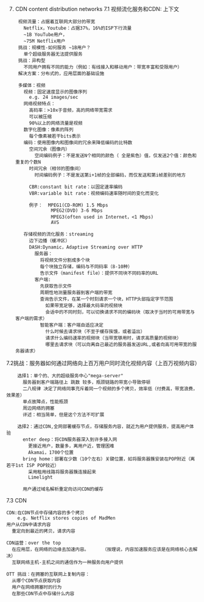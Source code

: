 7. CDN content distribution networks
  7.1 视频流化服务和CDN: 上下文

        视频流量：占据着互联网大部分的带宽
          Netflix，Youtube：占据37%，16%的ISP下行流量
          ~1B YouTube用户，
          ~75M Netflix用户
        挑战：规模性-如何服务 ~1B用户？
          单个超级服务器无法提供服务
        挑战：异构型
          不同用户拥有不同的能力（例如：有线接入和移动用户：带宽丰富和受限用户）
        解决方案：分布式的，应用层面的基础设施

        多媒体：视频
          视频：固定速度显示的图像序列
            e.g. 24 images/sec
          网络视频特点：
            高码率：>10x于音频，高的网络带宽需求
            可以被压缩
            90%以上的网络流量是视频
          数字化图像：像素的阵列
            每个像素被若干bits表示
          编码：使用图像内和图像间的冗余来降低编码的比特数
            空间冗余（图像内）
              空间编码例子：不是发送N个相同的颜色（ 全是紫色）值，仅发送2个值：颜色和重复的个数N
            时间冗余（相邻的图像间）
              时间编码例子：不是发送第i+1帧的全部编码，而仅发送和第i帧差别的地方

            CBR:constant bit rate：以固定速率编码
            VBR:variable bit rate：视频编码速率随时间的变化而变化

            例子：  MPEG1(CD-ROM) 1.5 Mbps
                    MPEG2(DVD) 3-6 Mbps
                    MPEG3(often used in Internet，<1 Mbps)
                    AVS

          存储视频的流化服务：streaming
            边下边播（缓冲区）
            DASH:Dynamic，Adaptive Streaming over HTTP
              服务器：
                将视频文件分割成多个块
                每个块独立存储，编码与不同码率（8-10种）
                告示文件（manifest file）：提供不同块不同码率的URL
              客户端:
                先获取告示文件
                周期性地测量服务器到客户端的带宽
                查询告示文件，在某一个时刻请求一个块，HTTP头部指定字节范围
                  如果带宽足够，选择最大码率的视频块
                  会话中的不同时刻，可以切换请求不同的编码块（取决于当时的可用带宽与客户端的需求）
                智能客户端：客户端自适应决定
                  什么时候去请求块（不至于缓存挨饿，或者溢出）
                  请求什么编码速率的视频块（当带宽够用时，请求高质量的视频块）
                  哪里去请求块（可以向离自己最近的服务器发送URL,或者向高可用带宽的服务器请求）

  7.2挑战：服务器如何通过网络向上百万用户同时流化视频内容（上百万视频内容）

        选择1：单个的、大的超级服务中心"mega-server"
          服务器到客户端路径上 跳数 较多，瓶颈链路的带宽小导致停顿
          二八规律 决定了网络同事充斥着同一个视频的多个拷贝，效率低（付费高，带宽浪费，效果差）
          单点故障点，性能瓶颈
          周边网络的拥塞
          评述：相当简单，但是这个方法不可扩展
        
        选择2：通过CDN,全网部署缓存节点，存储服务内容，就近为用户提供服务，提高用户体验
          enter deep：将CDN服务器深入到许多接入网
            更接近用户，数量多，离用户近，管理困难
            Akamai，1700个位置
          bring home：部署在少数（10个左右）关键位置，如将服务器簇安装在POP附近（离若干1st ISP POP较近）
            采用租用线路将服务器簇连接起来
            Limelight       

          用户通过域名解析重定向访问CDN的缓存

  7.3 CDN

    CDN:在CDN节点中存储内容的多个拷贝
        e.g. Netflix stores copies of MadMen
    用户从CDN中请求内容
      重定向到最近的拷贝，请求内容

    CDN运营：over the top
      在应用层，在网络的边缘去加速内容。     （按理说，内容加速服务应该是在网络核心去解决）
      互联网络主机-主机之间的通信作为一种服务向用户提供

    OTT 挑战：在拥塞的互联网上复制内容：
      从哪个CDN节点获取内容
      用户在网络拥塞时的行为
      在那些CDN节点中存储什么内容

    
